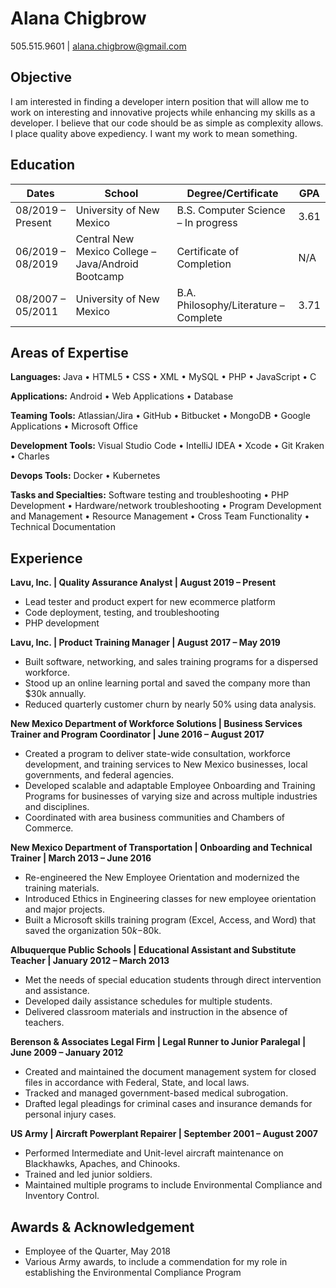 # Alana Chigbrow    
505.515.9601 | alana.chigbrow@gmail.com 

## Objective  
I am interested in finding a developer intern position that will allow me to work on interesting and innovative projects while enhancing my skills as a developer. I believe that our code should be as simple as complexity allows. I place quality above expediency. I want my work to mean something.

## Education   
| Dates	| School	| Degree/Certificate	| GPA |
| ---- | ---- | ---- | ---- |
| 08/2019 – Present| University of New Mexico |	B.S. Computer Science – In progress	| 3.61
|06/2019 – 08/2019|	Central New Mexico College – Java/Android Bootcamp |	Certificate of Completion	|N/A|
|08/2007 – 05/2011	|University of New Mexico|	B.A. Philosophy/Literature – Complete	|3.71|

## Areas of Expertise
**Languages:** Java • HTML5 • CSS • XML • MySQL • PHP • JavaScript • C

**Applications:** Android • Web Applications • Database 

**Teaming Tools:** Atlassian/Jira • GitHub • Bitbucket • MongoDB • Google Applications • Microsoft Office

**Development Tools:** Visual Studio Code • IntelliJ IDEA • Xcode • Git Kraken • Charles

**Devops Tools:** Docker • Kubernetes

**Tasks and Specialties:** Software testing and troubleshooting • PHP Development • Hardware/network troubleshooting • Program Development and Management • Resource Management • Cross Team Functionality  • Technical Documentation


## Experience   
**Lavu, Inc. | Quality Assurance Analyst | August 2019 – Present**
* Lead tester and product expert for new ecommerce platform
* Code deployment, testing, and troubleshooting
* PHP development

**Lavu, Inc. | Product Training Manager | August 2017 – May 2019**
* Built software, networking, and sales training programs for a dispersed workforce.
* Stood up an online learning portal and saved the company more than $30k annually.
* Reduced quarterly customer churn by nearly 50% using data analysis.

**New Mexico Department of Workforce Solutions | Business Services Trainer and Program Coordinator | June 2016 – August 2017**
* Created a program to deliver state-wide consultation, workforce development, and training services to New Mexico businesses, local governments, and federal agencies.
* Developed scalable and adaptable Employee Onboarding and Training Programs for businesses of varying size and across multiple industries and disciplines.
* Coordinated with area business communities and Chambers of Commerce.

**New Mexico Department of Transportation | Onboarding and Technical Trainer | March 2013 – June 2016**
* Re-engineered the New Employee Orientation and modernized the training materials.
* Introduced Ethics in Engineering classes for new employee orientation and major projects.
* Built a Microsoft skills training program (Excel, Access, and Word) that saved the organization $50k-$80k.

**Albuquerque Public Schools | Educational Assistant and Substitute Teacher | January 2012 – March 2013**
* Met the needs of special education students through direct intervention and assistance.
* Developed daily assistance schedules for multiple students.
* Delivered classroom materials and instruction in the absence of teachers.

**Berenson & Associates Legal Firm | Legal Runner to Junior Paralegal | June 2009 – January 2012**
* Created and maintained the document management system for closed files in accordance with Federal, State, and local laws.
* Tracked and managed government-based medical subrogation.
* Drafted legal pleadings for criminal cases and insurance demands for personal injury cases.

**US Army | Aircraft Powerplant Repairer | September 2001 – August 2007**
* Performed Intermediate and Unit-level aircraft maintenance on Blackhawks, Apaches, and Chinooks.
* Trained and led junior soldiers.
* Maintained multiple programs to include Environmental Compliance and Inventory Control.

## Awards & Acknowledgement
* Employee of the Quarter, May 2018
* Various Army awards, to include a commendation for my role in establishing the Environmental Compliance Program
